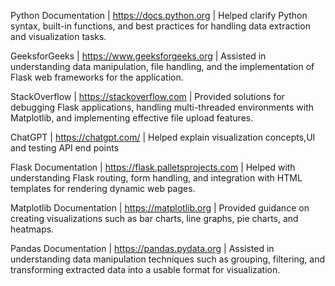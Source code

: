 Python Documentation | https://docs.python.org | Helped clarify Python syntax, built-in functions, and best practices for handling data extraction and visualization tasks.

GeeksforGeeks | https://www.geeksforgeeks.org | Assisted in understanding data manipulation, file handling, and the implementation of Flask web frameworks for the application.

StackOverflow | https://stackoverflow.com | Provided solutions for debugging Flask applications, handling multi-threaded environments with Matplotlib, and implementing effective file upload features.

ChatGPT | https://chatgpt.com/ | Helped explain visualization concepts,UI and testing API end points

Flask Documentation | https://flask.palletsprojects.com | Helped with understanding Flask routing, form handling, and integration with HTML templates for rendering dynamic web pages.

Matplotlib Documentation | https://matplotlib.org | Provided guidance on creating visualizations such as bar charts, line graphs, pie charts, and heatmaps.

Pandas Documentation | https://pandas.pydata.org | Assisted in understanding data manipulation techniques such as grouping, filtering, and transforming extracted data into a usable format for visualization.
